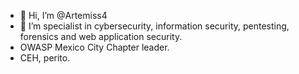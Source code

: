 - 👋 Hi, I’m @Artemiss4
- 👀 I’m specialist in cybersecurity, information security, pentesting, forensics and web application security.
- OWASP Mexico City Chapter leader.
- CEH, perito.

